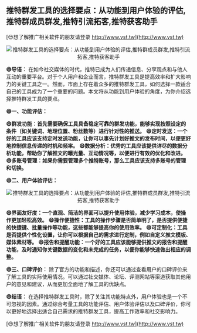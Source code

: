 ## **推特群发工具的选择要点：从功能到用户体验的评估,推特群成员群发,推特引流拓客,推特获客助手**

[😍想了解推广相关软件的朋友请登录 http://www.vst.tw](http://www.vst.tw)

 <center><img src="https://vst.tw/MP4/tuiguang/png/2.png" alt="推特群发工具的选择要点：从功能到用户体验的评估,推特群成员群发,推特引流拓客,推特获客助手"></center>

**😄导语：**
在如今社交媒体的时代，推特已成为人们传递信息、分享观点和与他人互动的重要平台。对于个人用户和企业而言，推特群发工具是提高效率和扩大影响力的关键工具之一。然而，市面上存在着众多的推特群发工具，如何选择一款适合自己的工具成为了一个重要的问题。本文将从功能到用户体验的角度，为你介绍选择推特群发工具的要点。

**😄一、功能评估：**

**😄群发功能：首先需要确保工具具备稳定可靠的群发功能，能够实现按照设定的条件（如关键词、地理位置、粉丝数等）进行针对性的推送。**
**😄定时发送：一个好的工具应该支持定时发送功能，让你可以事先计划好推文的发布时间，以便更好地控制信息传递的时机和频率。**
**😄数据分析：优秀的工具应该提供详尽的数据分析功能，帮助你了解推文的曝光量、互动情况等，以便进行有效的优化和改进。**
**😄多账号管理：如果你需要管理多个推特账号，那么工具应该支持多账号的管理和切换。**

**😄二、用户体验评估：**

 <center><img src="https://vst.tw/MP4/tuiguang/png/1.png" alt="推特群发工具的选择要点：从功能到用户体验的评估,推特群成员群发,推特引流拓客,推特获客助手"></center>

**😄界面友好度：一个直观、简洁的界面可以提升使用体验，减少学习成本，使操作更加轻松高效。**
**😄操作便捷性：工具的操作步骤是否简单明了，是否提供便捷的快捷键、批量操作等功能，这些都能够提高你的使用效率。**
**😄可定制化：工具是否提供个性化设置，让你可以根据自己的需求进行定制，例如自定义推文模板、媒体素材等。**
**😄报告和提醒功能：一个好的工具应该能够提供推文的报告和提醒功能，及时通知你关键数据的变化和未完成的任务，以便你能够快速做出相应的调整。**

**😄三、口碑评价：**
除了官方的功能和描述，你还可以通过查看用户的口碑评价来了解工具的实际使用情况。可以通过社交媒体、论坛、评测网站等渠道获取其他用户的意见和建议，从而更加全面地了解工具的优缺点。

**😄结语：**
在选择推特群发工具时，除了关注其功能特点外，用户体验也是一个不可忽视的因素。通过综合考量工具的功能评估、用户体验评估以及口碑评价，你可以更好地选择出适合自己需求的推特群发工具，提高工作效率和社交影响力。

[😍想了解推广相关软件的朋友请登录 http://www.vst.tw](http://www.vst.tw)



